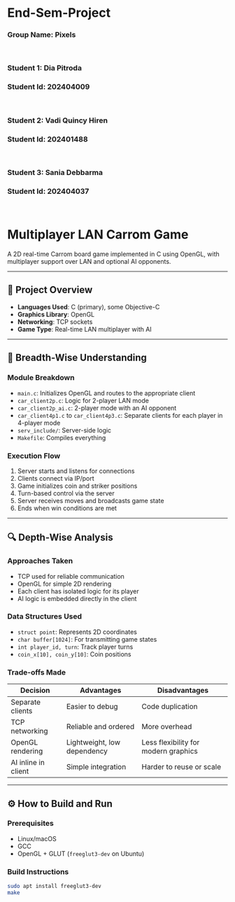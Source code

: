 # End-Sem-Project

### Group Name: Pixels

<br>

### Student 1: Dia Pitroda
### Student Id: 202404009

<br> 

### Student 2: Vadi Quincy Hiren
### Student Id: 202401488

<br>

### Student 3: Sania Debbarma
### Student Id: 202404037

<br>

# Multiplayer LAN Carrom Game

A 2D real-time Carrom board game implemented in C using OpenGL, with multiplayer support over LAN and optional AI opponents.

---

## 📌 Project Overview

- **Languages Used**: C (primary), some Objective-C
- **Graphics Library**: OpenGL
- **Networking**: TCP sockets
- **Game Type**: Real-time LAN multiplayer with AI

---

## 🧠 Breadth-Wise Understanding

### Module Breakdown
- `main.c`: Initializes OpenGL and routes to the appropriate client
- `car_client2p.c`: Logic for 2-player LAN mode
- `car_client2p_ai.c`: 2-player mode with an AI opponent
- `car_client4p1.c` to `car_client4p3.c`: Separate clients for each player in 4-player mode
- `serv_include/`: Server-side logic
- `Makefile`: Compiles everything

### Execution Flow
1. Server starts and listens for connections
2. Clients connect via IP/port
3. Game initializes coin and striker positions
4. Turn-based control via the server
5. Server receives moves and broadcasts game state
6. Ends when win conditions are met

---

## 🔍 Depth-Wise Analysis

### Approaches Taken
- TCP used for reliable communication
- OpenGL for simple 2D rendering
- Each client has isolated logic for its player
- AI logic is embedded directly in the client

### Data Structures Used
- `struct point`: Represents 2D coordinates
- `char buffer[1024]`: For transmitting game states
- `int player_id, turn`: Track player turns
- `coin_x[10], coin_y[10]`: Coin positions

### Trade-offs Made

| Decision                    | Advantages                              | Disadvantages                             |
|-----------------------------|-----------------------------------------|-------------------------------------------|
| Separate clients            | Easier to debug                         | Code duplication                          |
| TCP networking              | Reliable and ordered                    | More overhead                             |
| OpenGL rendering            | Lightweight, low dependency             | Less flexibility for modern graphics      |
| AI inline in client         | Simple integration                      | Harder to reuse or scale                  |

---

## ⚙️ How to Build and Run

### Prerequisites
- Linux/macOS
- GCC
- OpenGL + GLUT (`freeglut3-dev` on Ubuntu)

### Build Instructions
```bash
sudo apt install freeglut3-dev
make
